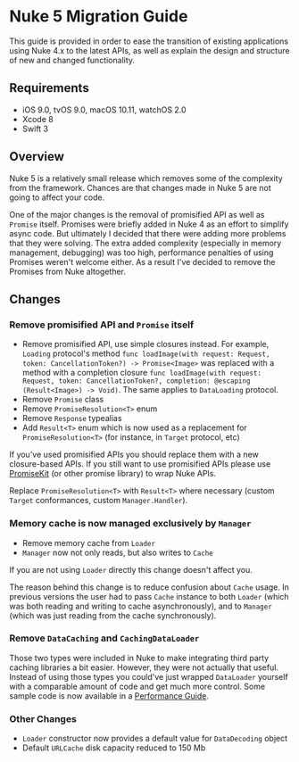 # Nuke 5 Migration Guide

This guide is provided in order to ease the transition of existing applications using Nuke 4.x to the latest APIs, as well as explain the design and structure of new and changed functionality.

## Requirements

- iOS 9.0, tvOS 9.0, macOS 10.11, watchOS 2.0
- Xcode 8
- Swift 3

## Overview

Nuke 5 is a relatively small release which removes some of the complexity from the framework. Chances are that changes made in Nuke 5 are not going to affect your code.

One of the major changes is the removal of promisified API as well as `Promise` itself. Promises were briefly added in Nuke 4 as an effort to simplify async code. But ultimately I decided that there were adding more problems that they were solving. The extra added complexity (especially in memory management, debugging) was too high, performance penalties of using Promises weren't welcome either. As a result I've decided to remove the Promises from Nuke altogether.

## Changes

### Remove promisified API and `Promise` itself

- Remove promisified API, use simple closures instead. For example, `Loading` protocol's method `func loadImage(with request: Request, token: CancellationToken?) -> Promise<Image>` was replaced with a method with a completion closure `func loadImage(with request: Request, token: CancellationToken?, completion: @escaping (Result<Image>) -> Void)`. The same applies to `DataLoading` protocol.
- Remove `Promise` class
- Remove `PromiseResolution<T>` enum
- Remove `Response` typealias
- Add `Result<T>` enum which is now used as a replacement for `PromiseResolution<T>` (for instance, in `Target` protocol, etc)

If you've used promisified APIs you should replace them with a new closure-based APIs. If you still want to use promisified APIs please use [PromiseKit](https://github.com/mxcl/PromiseKit) (or other promise library) to wrap Nuke APIs.

Replace `PromiseResolution<T>` with `Result<T>` where necessary (custom `Target` conformances, custom `Manager.Handler`).

### Memory cache is now managed exclusively by `Manager`

- Remove memory cache from `Loader`
- `Manager` now not only reads, but also writes to `Cache`

If you are not using `Loader` directly this change doesn't affect you.

The reason behind this change is to reduce confusion about `Cache` usage. In previous versions the user had to pass `Cache` instance to both `Loader` (which was both reading and writing to cache asynchronously), and to `Manager` (which was just reading from the cache synchronously).

### Remove `DataCaching` and `CachingDataLoader`

Those two types were included in Nuke to make integrating third party caching libraries a bit easier. However, they were not actually that useful. Instead of using those types you could've just wrapped `DataLoader` yourself with a comparable amount of code and get much more control. Some sample code is now available in a [Performance Guide](https://github.com/kean/Nuke/blob/master/Documentation/Guides/Performance%20Guide.md#on-disk-caching). 

### Other Changes

- `Loader` constructor now provides a default value for `DataDecoding` object
- Default `URLCache` disk capacity reduced to 150 Mb
